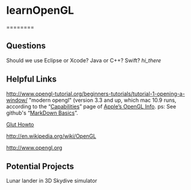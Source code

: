# learnOpenGL
========

Questions
--------
Should we use Eclipse or Xcode?
Java or C++? Swift?
_hi_there_


Helpful Links
------------
http://www.opengl-tutorial.org/beginners-tutorials/tutorial-1-opening-a-window/ "modern opengl" (version 3.3 and up, which mac 10.9 runs, according to the “[Capabilities](http://developer.apple.com/opengl/capabilities/index.html)” page of [Apple’s OpenGL Info](http://developer.apple.com/library/mac/documentation/GraphicsImaging/Conceptual/OpenGL-MacProgGuide/opengl_intro/opengl_intro.html). ps: See github's “[MarkDown Basics](http://help.github.com/articles/markdown-basics/)”.

[Glut Howto](http://web.eecs.umich.edu/~sugih/courses/eecs487/glut-howto/)

http://en.wikipedia.org/wiki/OpenGL

http://www.opengl.org

Potential Projects
-----------------
Lunar lander in 3D
Skydive simulator
